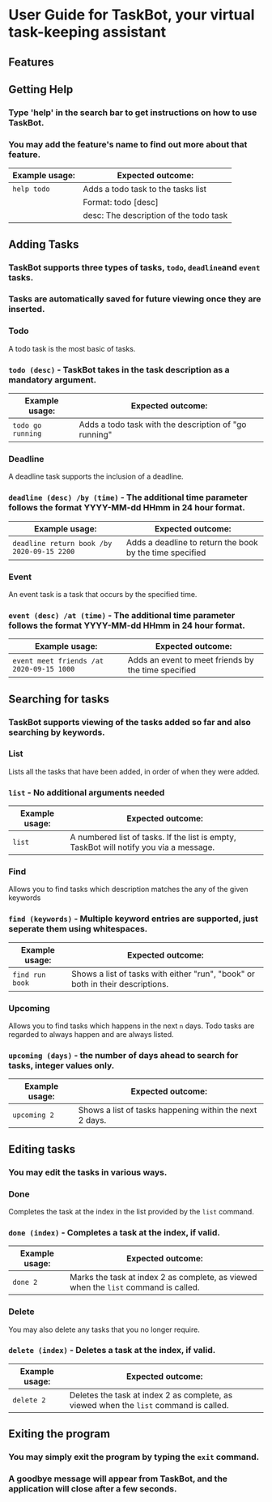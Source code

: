 # User Guide for TaskBot, your virtual task-keeping assistant

## Features 

## Getting Help 

### Type 'help' in the search bar to get instructions on how to use TaskBot. 
### You may add the feature's name to find out more about that feature.

|Example usage: | Expected outcome:|
|-------------- | -----------------|
|`help todo`    | Adds a todo task to the tasks list |
|               | Format: todo [desc] |
|               | desc: The description of the todo task |


## Adding Tasks

### TaskBot supports three types of tasks, `todo`, `deadline`and `event` tasks.
### Tasks are automatically saved for future viewing once they are inserted. 

### Todo
A todo task is the most basic of tasks. 	

### `todo (desc)` - TaskBot takes in the task description as a mandatory argument.

|Example usage: | Expected outcome:|
|-------------- | -----------------|
|`todo go running`    | Adds a todo task with the description of "go running"|

### Deadline
A deadline task supports the inclusion of a deadline. 	

### `deadline (desc) /by (time)` - The additional time parameter follows the format YYYY-MM-dd HHmm in 24 hour format.

|Example usage: | Expected outcome:|
|-------------- | -----------------|
|`deadline return book /by 2020-09-15 2200`    | Adds a deadline to return the book by the time specified|

### Event
An event task is a task that occurs by the specified time. 	

### `event (desc) /at (time)` - The additional time parameter follows the format YYYY-MM-dd HHmm in 24 hour format.

|Example usage: | Expected outcome:|
|-------------- | -----------------|
|`event meet friends /at 2020-09-15 1000`    | Adds an event to meet friends by the time specified|

## Searching for tasks

### TaskBot supports viewing of the tasks added so far and also searching by keywords.

### List
Lists all the tasks that have been added, in order of when they were added. 	

### `list` - No additional arguments needed

|Example usage: | Expected outcome:|
|-------------- | -----------------|
|`list`    | A numbered list of tasks. If the list is empty, TaskBot will notify you via a message.|

### Find
Allows you to find tasks which description matches the any of the given keywords	

### `find (keywords)` - Multiple keyword entries are supported, just seperate them using whitespaces.

|Example usage: | Expected outcome:|
|-------------- | -----------------|
|`find run book`    | Shows a list of tasks with either "run", "book" or both in their descriptions.|

### Upcoming
Allows you to find tasks which happens in the next `n` days. Todo tasks are regarded to always happen and are always listed.	

### `upcoming (days)` - the number of days ahead to search for tasks, integer values only.

|Example usage: | Expected outcome:|
|-------------- | -----------------|
|`upcoming 2`    | Shows a list of tasks happening within the next 2 days.|

## Editing tasks

### You may edit the tasks in various ways.

### Done
Completes the task at the index in the list provided by the `list` command.	

### `done (index)` - Completes a task at the index, if valid.

|Example usage: | Expected outcome:|
|-------------- | -----------------|
|`done 2`    | Marks the task at index 2 as complete, as viewed when the `list` command is called.|

### Delete
You may also delete any tasks that you no longer require.	

### `delete (index)` - Deletes a task at the index, if valid.

|Example usage: | Expected outcome:|
|-------------- | -----------------|
|`delete 2`    | Deletes the task at index 2 as complete, as viewed when the `list` command is called.|

## Exiting the program

### You may simply exit the program by typing the `exit` command.
### A goodbye message will appear from TaskBot, and the application will close after a few seconds.

 





